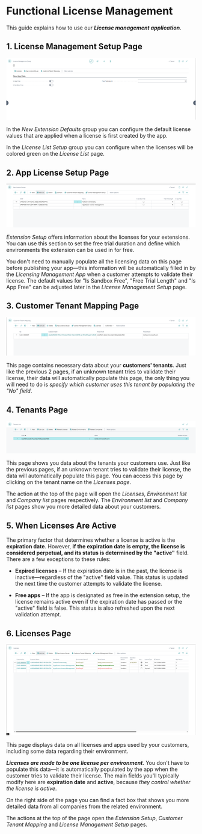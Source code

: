 # **Functional License Management**

This guide explains how to use our ***License management application***.

## **1. License Management Setup Page**

![img](../../assets/Licensing/LicenseManagementSetupPage.png)

In the *New Extension Defaults* group you can configure the default license values that are applied when a license is first created by the app.

In the *License List Setup* group you can configure when the licenses will be colored green on the *License List* page.

## **2. App License Setup Page**

![img](../../assets/Licensing/AppLicenseSetupsPage.png)

*Extension Setup* offers information about the licenses for your extensions. You can use this section to set the free trial duration and define which environments the extension can be used in for free.

You don't need to manually populate all the licensing data on this page before publishing your app—this information will be automatically filled in by the *Licensing Management App* when a customer attempts to validate their license. The default values for "Is Sandbox Free", "Free Trial Length" and "Is App Free" can be adjusted later in the *License Management Setup* page.

## **3. Customer Tenant Mapping Page**

![img](../../assets/Licensing/CustomerTenantMappingPage.png)

This page contains necessary data about your **customers' tenants**. Just like the previous 2 pages, if an unknown tenant tries to validate their license, their data will automatically populate this page, the only thing you will need to do is *specify which customer uses this tenant by populating the "No" field*.

## **4. Tenants Page**

![img](../../assets/Licensing/TenantsList.png)

This page shows you data about the tenants your customers use. Just like the previous pages, if an unknown tenant tries to validate their license, the data will automatically populate this page. You can access this page by clicking on the tenant name on the *Licenses page*.

The action at the top of the page will open the *Licenses*, *Environment list* and *Company list* pages respectively. The *Environment list* and *Company list* pages show you more detailed data about your customers.

## **5. When Licenses Are Active**

The primary factor that determines whether a license is active is the **expiration date**. However, **if the expiration date is empty, the license is considered perpetual, and its status is determined by the "active"** field. There are a few exceptions to these rules:

- **Expired licenses** –  If the expiration date is in the past, the license is inactive—regardless of the "active" field value. This status is updated the next time the customer attempts to validate the license.

- **Free apps** – If the app is designated as free in the extension setup, the license remains active even if the expiration date has passed or the "active" field is false. This status is also refreshed upon the next validation attempt.
  
## **6. Licenses Page**

![img](../../assets/Licensing/LicensesPage.png)

This page displays data on all licenses and apps used by your customers, including some data regarding their environment.

 ***Licenses are made to be one license per environment***. You don't have to populate this data—it is automatically populated by the app when the customer tries to validate their license. The main fields you'll typically modify here are **expiration date** and **active**, because *they control whether the license is active*.
 
On the right side of the page you can find a fact box that shows you more detailed data from all companies from the related environment.

The actions at the top of the page open the *Extension Setup*, *Customer Tenant Mapping* and *License Management Setup* pages.